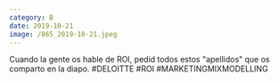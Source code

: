 ```yaml
--- 
category: B 
date: 2019-10-21 
image: /865_2019-10-21.jpeg 
--- 
```


Cuando la gente os hable de ROI, pedid todos estos "apellidos" que os comparto en la diapo. #DELOITTE #ROI #MARKETINGMIXMODELLING